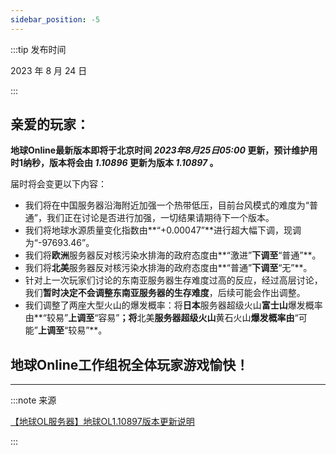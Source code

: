 ```yaml
---
sidebar_position: -5
---
```


:::tip 发布时间

2023 年 8 月 24 日

:::

## 亲爱的玩家：

**地球Online最新版本即将于北京时间 *2023年8月25日05:00* 更新，预计维护用时1纳秒，版本将会由 *1.10896* 更新为版本 *1.10897* 。**

届时将会变更以下内容：

* 我们将在中国服务器沿海附近加强一个热带低压，目前台风模式的难度为“普通”，我们正在讨论是否进行加强，一切结果请期待下一个版本。
* 我们将地球水源质量变化指数由**“+0.00047”**进行超大幅下调，现调为“-97693.46”。
* 我们将**欧洲**服务器反对核污染水排海的政府态度由**“激进”**下调至**“普通”**。
* 我们将**北美**服务器反对核污染水排海的政府态度由**“普通”**下调至**“无”**。
* 针对上一次玩家们讨论的东南亚服务器生存难度过高的反应，经过高层讨论，我们**暂时决定不会调整东南亚服务器的生存难度**，后续可能会作出调整。
* 我们调整了两座大型火山的爆发概率：将**日本**服务器超级火山**富士山**爆发概率由**“较易”**上调至**“容易”**；将**北美**服务器超级火山**黄石火山**爆发概率由**“可能”**上调至**“较易”**。

## 地球Online工作组祝全体玩家游戏愉快！

---

:::note 来源

[【地球OL服务器】地球OL1.10897版本更新说明](https://www.bilibili.com/video/BV1Uj411q7yG)

:::

